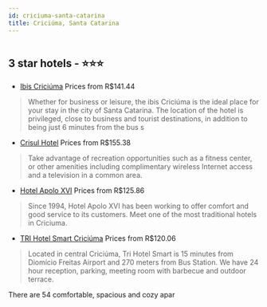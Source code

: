 ```yaml
---
id: criciuma-santa-catarina
title: Criciúma, Santa Catarina
---
```


<center><img src="http://media.omnibees.com/Images/7959/Property/344813.jpg" alt="" /></center>


##  3 star hotels - ⭐️⭐️⭐️

-    [Ibis Criciúma](https://us.hurb.com/hotels/criciuma/ibis-criciuma-OMN-7959?cmp=18055) Prices from R$141.44
   > Whether for business or leisure, the ibis Criciúma is the ideal place for your stay in the city of Santa Catarina. The location of the hotel is privileged, close to business and tourist destinations, in addition to being just 6 minutes from the bus s
-    [Crisul Hotel](https://us.hurb.com/hotels/criciuma/crisul-hotel-JNP-JP119592?cmp=18055) Prices from R$155.38
   > Take advantage of recreation opportunities such as a fitness center, or other amenities including complimentary wireless Internet access and a television in a common area.
-    [Hotel Apolo XVI](https://us.hurb.com/hotels/criciuma/hotel-apolo-xvi-OMN-1913?cmp=18055) Prices from R$125.86
   > Since 1994, Hotel Apolo XVI has been working to offer comfort and good service to its customers. Meet one of the most traditional hotels in Criciuma.
-    [TRI Hotel Smart Criciúma](https://us.hurb.com/hotels/criciuma/tri-hotel-smart-criciuma-OMN-10199?cmp=18055) Prices from R$120.06
   > Located in central Criciúma, Tri Hotel Smart is 15 minutes from Diomício Freitas Airport and 270 meters from Bus Station. We have 24 hour reception, parking, meeting room with barbecue and outdoor terrace.There are 54 comfortable, spacious and cozy apar
